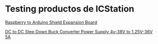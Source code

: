 # Testing productos de ICStation


[Raspberry to Arduino Shield Expansion Board](./RaspberrytoArduinoShieldExpansionBoard.md)

[DC to DC Step Down Buck Converter Power Supply 4v-38V to 1.25V-36V 5A](./DCtoDC.md)
